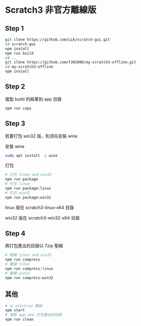 # Scratch3 非官方離線版

## Step 1
```bash
git clone https://github.com/LLK/scratch-gui.git
cd scratch-gui
npm install
npm run build
cd ..
git clone https://github.com/t301000/my-scratch3-offline.git
cd my-scratch3-offline
npm install
```

## Step 2
複製 build 的結果到 app 目錄
```bash
npm run copy
```

## Step 3
若要打包 win32 版，則須先安裝 wine

安裝 wine
```bash
sudo apt install -y wine
```

打包
```bash
# 打包 linux and win32
npm run package
# 打包 linux
npm run package:linux
# 打包 win32
npm run package:win32
```

linux 版在 scratch3-linux-x64 目錄

win32 版在 scratch3-win32-x64 目錄

## Step 4
將打包產出的目錄以 7zip 壓縮

```bash
# 壓縮 linux and win32
npm run compress
# 壓縮 linux
npm run compress:linux
# 壓縮 win32
npm run compress:win32
```

## 其他

```bash
# 以 electron 開啟
npm start
# 清除 app and 打包產出的目錄
npm run clean
```
